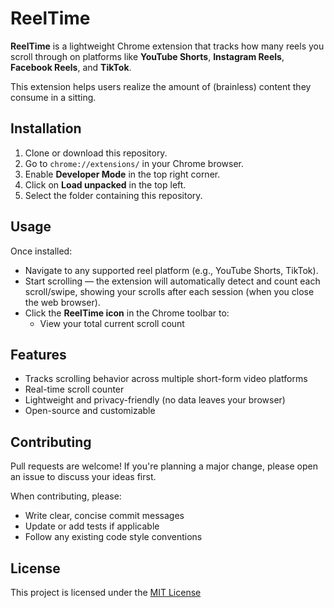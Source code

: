 # ReelTime

**ReelTime** is a lightweight Chrome extension that tracks how many reels you scroll through on platforms like **YouTube Shorts**, **Instagram Reels**, **Facebook Reels**, and **TikTok**.

This extension helps users realize the amount of (brainless) content they consume in a sitting.


## Installation

1. Clone or download this repository.
2. Go to `chrome://extensions/` in your Chrome browser.
3. Enable **Developer Mode** in the top right corner.
4. Click on **Load unpacked** in the top left.
5. Select the folder containing this repository.


## Usage

Once installed:

- Navigate to any supported reel platform (e.g., YouTube Shorts, TikTok).
- Start scrolling — the extension will automatically detect and count each scroll/swipe, showing your scrolls after each session (when you close the web browser).
- Click the **ReelTime icon** in the Chrome toolbar to:
  - View your total current scroll count

## Features

- Tracks scrolling behavior across multiple short-form video platforms
- Real-time scroll counter
- Lightweight and privacy-friendly (no data leaves your browser)
- Open-source and customizable


## Contributing

Pull requests are welcome! If you're planning a major change, please open an issue to discuss your ideas first.

When contributing, please:

- Write clear, concise commit messages
- Update or add tests if applicable
- Follow any existing code style conventions

## License

This project is licensed under the [MIT License](./LICENSE)